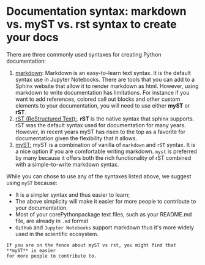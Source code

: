 # Documentation syntax: markdown vs. myST vs. rst syntax to create your docs 

There are three commonly used syntaxes for creating Python documentation:
1. [markdown](https://www.markdownguide.org/): Markdown is an easy-to-learn text 
syntax. It is the default syntax use in Jupyter Notebooks. There are tools that you can add to a Sphinx website that allow it to render markdown as html. However, using markdown to write documentation has limitations. For instance if you want to add references, 
colored call out blocks and other custom elements to your documentation, you will 
need to use either **myST** or **rST**.
1. [rST (ReStructured Text):](https://www.sphinx-doc.org/en/master/usage/restructuredtext/basics.html). **rST** is the native syntax that sphinx supports. rST was the default syntax used for documentation for many years. However, in recent years myST has risen to the top as a favorite for documentation given the flexibility that it allows.
1. [myST:](https://myst-parser.readthedocs.io/en/latest/intro.html) myST is a combination of vanilla of `markdown` and `rST` syntax. It is a nice option if you are comfortable writing markdown. `myst` is preferred by many because it offers both the rich functionality 
of rST combined with a simple-to-write markdown syntax. 

While you can chose to use any of the syntaxes listed above, we suggest using 
`myST` because:

* It is a simpler syntax and thus easier to learn;
* The above simplicity will make it easier for more people to contribute to your documentation. 
* Most of your corePythonpackage text files, such as your README.md file, are already in `.md` format
* `GitHub` and `Jupyter Notebooks` support markdown thus it's more widely used in the scientific ecosystem. 


```{tip}
If you are on the fence about myST vs rst, you might find that **myST** is easier 
for more people to contribute to.  
```

<!-- TODO 
- add some text examples of using rst vs md vs myst? 
- Better explain what rst / myst offer that markdown can't do
-->
